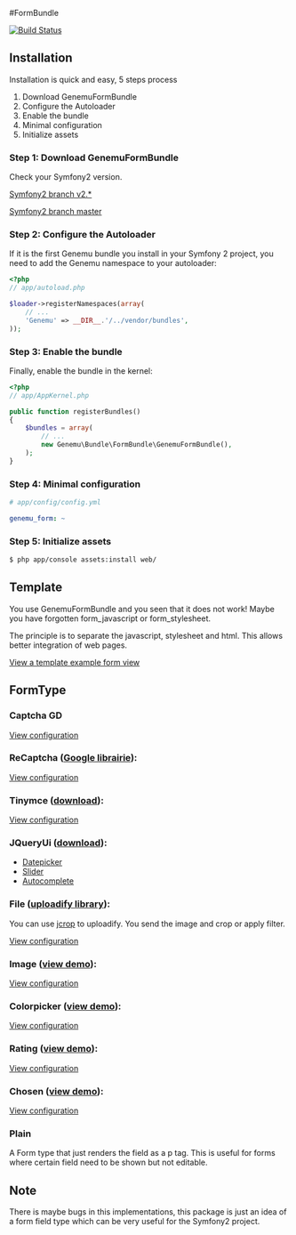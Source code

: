 #FormBundle

[![Build Status](https://secure.travis-ci.org/genemu/GenemuFormBundle.png)](https://secure.travis-ci.org/genemu/GenemuFormBundle)

## Installation

Installation is quick and easy, 5 steps process

1. Download GenemuFormBundle
2. Configure the Autoloader
3. Enable the bundle
4. Minimal configuration
5. Initialize assets

### Step 1: Download GenemuFormBundle

Check your Symfony2 version.

[Symfony2 branch v2.*](https://github.com/genemu/GenemuFormBundle/blob/master/Resources/doc/instalation/2.0.md)

[Symfony2 branch master](https://github.com/genemu/GenemuFormBundle/blob/master/Resources/doc/instalation/master.md)

### Step 2: Configure the Autoloader

If it is the first Genemu bundle you install in your Symfony 2 project,
you need to add the Genemu namespace to your autoloader:

``` php
<?php
// app/autoload.php

$loader->registerNamespaces(array(
    // ...
    'Genemu' => __DIR__.'/../vendor/bundles',
));
```

### Step 3: Enable the bundle

Finally, enable the bundle in the kernel:

``` php
<?php
// app/AppKernel.php

public function registerBundles()
{
    $bundles = array(
        // ...
        new Genemu\Bundle\FormBundle\GenemuFormBundle(),
    );
}
```

### Step 4: Minimal configuration

``` yaml
# app/config/config.yml

genemu_form: ~
```

### Step 5: Initialize assets

``` bash
$ php app/console assets:install web/
```

## Template

You use GenemuFormBundle and you seen that it does not work!
Maybe you have forgotten form_javascript or form_stylesheet.

The principle is to separate the javascript, stylesheet and html.
This allows better integration of web pages.

[View a template example form view](https://github.com/genemu/GenemuFormBundle/blob/master/Resources/doc/template.md)

## FormType

### Captcha GD

[View configuration](https://github.com/genemu/GenemuFormBundle/blob/master/Resources/doc/captcha_gd/index.md)

### ReCaptcha ([Google librairie](http://www.google.com/recaptcha)):

[View configuration](https://github.com/genemu/GenemuFormBundle/blob/master/Resources/doc/recaptcha/index.md)

### Tinymce ([download](http://www.tinymce.com/)):

[View configuration](https://github.com/genemu/GenemuFormBundle/blob/master/Resources/doc/jquery/tinymce/index.md)

### JQueryUi ([download](http://jqueryui.com/)):

- [Datepicker](https://github.com/genemu/GenemuFormBundle/blob/master/Resources/doc/jquery/datepicker/index.md)
- [Slider](https://github.com/genemu/GenemuFormBundle/blob/master/Resources/doc/jquery/slider/index.md)
- [Autocomplete](https://github.com/genemu/GenemuFormBundle/blob/master/Resources/doc/jquery/autocomplete/index.md)

### File ([uploadify library](http://www.uploadify.com)):

You can use [jcrop](http://deepliquid.com/content/Jcrop.html) to uploadify.
You send the image and crop or apply filter.

[View configuration](https://github.com/genemu/GenemuFormBundle/blob/master/Resources/doc/jquery/file/index.md)

### Image ([view demo](http://tympanus.net/codrops/2009/11/04/jquery-image-cropper-with-uploader-v1-1/)):

[View configuration](https://github.com/genemu/GenemuFormBundle/blob/master/Resources/doc/jquery/image/index.md)

### Colorpicker ([view demo](http://www.eyecon.ro/colorpicker/)):

[View configuration](https://github.com/genemu/GenemuFormBundle/blob/master/Resources/doc/jquery/color/index.md)

### Rating ([view demo](http://orkans-tmp.22web.net/star_rating/)):

[View configuration](https://github.com/genemu/GenemuFormBundle/blob/master/Resources/doc/jquery/rating/index.md)

### Chosen ([view demo](http://harvesthq.github.com/chosen/)):

[View configuration](https://github.com/genemu/GenemuFormBundle/blob/master/Resources/doc/jquery/chosen/index.md)

### Plain

A Form type that just renders the field as a p tag. This is useful for forms where certain field need to be shown but not editable. 

## Note
There is maybe bugs in this implementations, this package is just an idea of a form
field type which can be very useful for the Symfony2 project.
